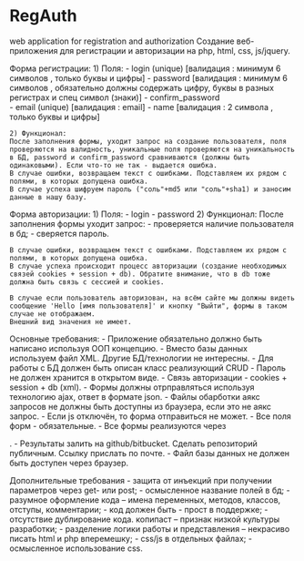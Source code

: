# RegAuth
web application for registration and authorization
Создание веб-приложения для регистрации и авторизации на php, html, css, js/jquery.

Форма регистрации:
    1) Поля:
     - login (unique)    [валидация : минимум 6 символов , только буквы и цифры]
     - password          [валидация : минимум 6 символов , обязательно должны содержать цифру, буквы в разных регистрах и спец символ (знаки)]
     - confirm_password  
     - email (unique)    [валидация : email]
     - name              [валидация : 2 символа , только буквы и цифры]

    2) Функционал:
    После заполнения формы, уходит запрос на создание пользователя, поля проверяются на валидность, уникальные поля проверяются на уникальность в БД, password и confirm_password сравниваются (должны быть одинаковыми). Если что-то не так - выдается ошибка.
    В случае ошибки, возвращаем текст с ошибками. Подставляем их рядом с полями, в которых допущена ошибка.
    В случае успеха шифруем пароль ("соль"+md5 или "соль"+sha1) и заносим данные в нашу базу.

Форма авторизации:
    1) Поля:
        - login
        - password
    2) Функционал:
    После заполнения формы уходит запрос:
        - проверяется наличие пользователя в бд;
        - сверяется пароль.

    В случае ошибки, возвращаем текст с ошибками. Подставляем их рядом с полями, в которых допущена ошибка.
    В случае успеха происходит процесс авторизации (создание необходимых связей cookies + session + db). Обратите внимание, что в db тоже должна быть связь с сессией и cookies.

    В случае если пользователь авторизован, на всём сайте мы должны видеть сообщение 'Hello [имя пользователя]' и кнопку "Выйти", формы в таком случае не отображаем.
    Внешний вид значения не имеет.

Основные требования:
    - Приложение обязательно должно быть написано используя ООП концепцию.
    - Вместо базы данных используем файл XML. Другие БД/технологии не интересны.
    - Для работы с БД должен быть описан класс реализующий CRUD
    - Пароль не должен хранится в открытом виде.
    - Связь авторизации  - cookies + session + db (xml).
    - Формы должны отрправляться используя технологию ajax, ответ в формате json.
    - Файлы обарботки аякс запросов не должны быть доступны из браузера, если это не аякс запрос.
    - Если js отключён, то форма отправиться не может.
    - Все поля форм - обязательные.
    - Все формы реализуются через <form>.
    - Результаты залить на github/bitbucket. Сделать репозиторий публичным. Ссылку прислать по почте.
    - Файл базы данных не должен быть доступен через браузер.

Дополнительные требования
    - защита от инъекций при получении параметров через get- или post;
    - осмысленное название полей в бд;
    - разумное оформление кода – имена переменных, методов, классов, отступы, комментарии;
    - код должен быть - прост в поддержке;
    - отсутствие дублирование кода. копипаст – признак низкой культуры разработки;
    - разделение логики работы и представления – некрасиво писать html и php вперемешку;
    - css/js в отдельных файлах;
    - осмысленное использование css.
